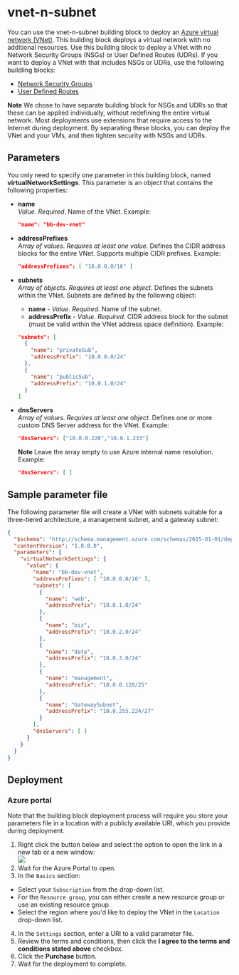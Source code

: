 # vnet-n-subnet

You can use the vnet-n-subnet building block to deploy an [Azure virtual network (VNet)](https://azure.microsoft.com/en-us/documentation/articles/virtual-networks-overview/). This building block deploys a virtual network with no additional resources. Use this building block to deploy a VNet with no Network Security Groups (NSGs) or User Defined Routes (UDRs). If you want to deploy a VNet with that includes NSGs or UDRs, use the following buildling blocks: 

- [Network Security Groups](https://github.com/mspnp/template-building-blocks/tree/master/templates/buildingBlocks/networkSecurityGroups)
- [User Defined Routes](https://github.com/mspnp/template-building-blocks/tree/master/templates/buildingBlocks/userDefinedRoutes)

**Note** We chose to have separate building block for NSGs and UDRs so that these can be applied individually, without redefining the entire virtual network. Most deployments use extensions that require access to the Internet during deployment. By separating these blocks, you can deploy the VNet and your VMs, and then tighten security with NSGs and UDRs.

## Parameters

You only need to specify one parameter in this building block, named **virtualNetworkSettings**. This parameter is an object that contains the following properties:

- **name**  
  _Value_. _Required_.
  Name of the VNet. Example:  
  ```json
  "name": "bb-dev-vnet"
  ```
- **addressPrefixes**  
  _Array of values_. _Requires at least one value._ Defines the CIDR address blocks for the entire VNet. Supports multiple CIDR prefixes. Example:
  ```json
  "addressPrefixes": [ "10.0.0.0/16" ]
  ```

- **subnets**  
_Array of objects_. _Requires at least one object_. Defines the subnets within the VNet. Subnets are defined by the following object:
  - **name** - _Value_. _Required._ Name of the subnet.
  - **addressPrefix** - _Value_. _Required_. CIDR address block for the subnet (must be valid within the VNet address space definition).
  Example:
  ```json
  "subnets": [
    {
      "name": "privateSub", 
      "addressPrefix": "10.0.0.0/24"
    }, 
    {
      "name": "publicSub", 
      "addressPrefix": "10.0.1.0/24"
    }
  ]
  ```
- **dnsServers**  
  _Array of values_. _Requires at least one object_. Defines one or more custom DNS Server address for the VNet. Example:
  ```json
  "dnsServers": ["10.0.0.220","10.0.1.233"]
  ```
  **Note** Leave the array empty to use Azure internal name resolution. Example:
  ```json 
  "dnsServers": [ ] 
  ```

## Sample parameter file

The following parameter file will create a VNet with subnets suitable for a three-tiered architecture, a management subnet, and a gateway subnet:

```json
{
  "$schema": "http://schema.management.azure.com/schemas/2015-01-01/deploymentParameters.json#",
  "contentVersion": "1.0.0.0",
  "parameters": {
    "virtualNetworkSettings": {
      "value": {
        "name": "bb-dev-vnet",
        "addressPrefixes": [ "10.0.0.0/16" ],
        "subnets": [
          {
            "name": "web",
            "addressPrefix": "10.0.1.0/24"
          },
          {
            "name": "biz",
            "addressPrefix": "10.0.2.0/24"
          },
          {
            "name": "data",
            "addressPrefix": "10.0.3.0/24"
          },
          {
            "name": "management",
            "addressPrefix": "10.0.0.128/25"
          },
          {
            "name": "GatewaySubnet",
            "addressPrefix": "10.0.255.224/27"
          }
        ],
        "dnsServers": [ ]
      }
    }
  }
}
```
## Deployment

### Azure portal

Note that the building block deployment process will require you store your parameters file in a location with a publicly available URI, which you provide during deployment.

1. Right click the button below and select the option to open the link in a new tab or a new window:<br><a href="https://portal.azure.com/#create/Microsoft.Template/uri/https%3A%2F%2Fraw.githubusercontent.com%2Frandorfer%2FazTanium%2Fmaster%2Ftemplates%2Fscenarios%2Fvnet-n-subnet%2Fazuredeploy.json" target="_blank"><img src = "http://azuredeploy.net/deploybutton.png"/></a>
2. Wait for the Azure Portal to open.
3. In the `Basics` section:
  - Select your `Subscription` from the drop-down list.
  - For the `Resource group`, you can either create a new resource group or use an existing resource group.
  - Select the region where you'd like to deploy the VNet in the `Location` drop-down list.
4. In the `Settings` section, enter a URI to a valid parameter file. 
5. Review the terms and conditions, then click the **I agree to the terms and conditions stated above** checkbox.
6. Click the **Purchase** button.
7. Wait for the deployment to complete.
